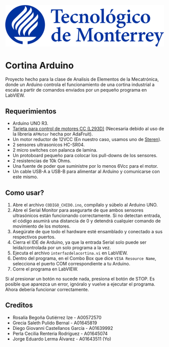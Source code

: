 ![Tec logo](tecnologico-de-monterrey-blue.png)
# Cortina Arduino
Proyecto hecho para la clase de Analisis de Elementos de la Mecatrónica, donde un Arduino controla el funcionamiento de una cortina industrial a escala a partir de comandos enviados por un pequeño programa en LabVIEW.
## Requerimientos
- Arduino UNO R3.
- [Tarjeta para control de motores CC (L293D)](https://www.steren.com.mx/tarjeta-para-control-de-motores-cc-l293d.html) (Necesaria debido al uso de la libreria `AFMotor` hecha por AdaFruit).
- Un motor reductor de 12VCC (En nuestro caso, usamos uno de [Steren](https://www.steren.com.mx/motor-reductor-metalico-con-eje-tipo-d-12-vcc.html)).
- 2 sensores ultrasonicos HC-SR04.
- 2 micro switches con palanca de lamina.
- Un protoboard pequeño para colocar los pull-downs de los sensores.
- 2 resistencias de 10k Ohms.
- Una fuente de poder que suministre por lo menos 6Vcc para el motor.
- Un cable USB-A a USB-B para alimentar al Arduino y comunicarse con este mismo.
## Como usar?
1. Abre el archivo `CODIGO_CHIDO.ino`, compílalo y súbelo al Arduino UNO.
2. Abre el Serial Monitor para asegurarte de que ambos sensores ultrasónicos están funcionando correctamente. Si no detectan entrada, el código asumirá una distancia de 0 y detendrá cualquier comando de movimiento de los motores.
3. Asegúrate de que todo el hardware esté ensamblado y conectado a sus respectivos puertos.
4. Cierra el IDE de Arduino, ya que la entrada Serial solo puede ser leída/controlada por un solo programa a la vez.
5. Ejecuta el archivo `interfazdelacortina.vi` en LabVIEW.
6. Dentro del programa, en el Combo Box que dice `VISA Resource Name`, selecciona el puerto COM correspondiente a tu Arduino.
7. Corre el programa en LabVIEW.

Si al presionar un botón no sucede nada, presiona el botón de STOP. Es posible que aparezca un error, ignóralo y vuelve a ejecutar el programa. Ahora debería funcionar correctamente.
## Creditos
- Rosalía Begoña Gutiérrez Ize - A00572570
- Grecia Saleth Pulido Bernal - A01645819
- Diego Giovanni Castellanos García - A01639992
- Perla Cecilia Renteria Rodríguez - A01645074
- Jorge Eduardo Lerma Álvarez - A01643511 (Yo)
